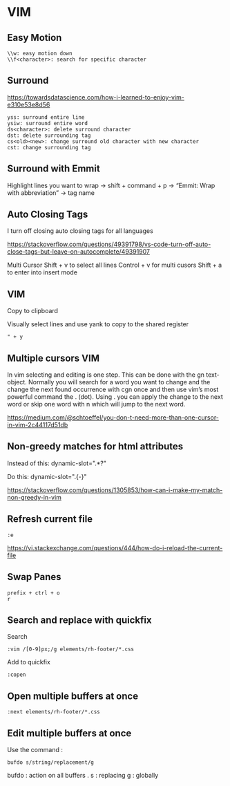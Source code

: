 # VIM

## Easy Motion

```
\\w: easy motion down
\\f<character>: search for specific character 
```


## Surround

https://towardsdatascience.com/how-i-learned-to-enjoy-vim-e310e53e8d56

```
yss: surround entire line
ysiw: surround entire word
ds<character>: delete surround character
dst: delete surrounding tag
cs<old><new>: change surround old character with new character
cst: change surrounding tag
```

## Surround with Emmit

Highlight lines you want to wrap -> shift + command + p -> “Emmit: Wrap with abbreviation” -> tag name

## Auto Closing Tags

I turn off closing auto closing tags for all languages

https://stackoverflow.com/questions/49391798/vs-code-turn-off-auto-close-tags-but-leave-on-autocomplete/49391907


Multi Cursor
Shift + v to select all lines
Control + v for multi cusors
Shift + a to enter into insert mode


## VIM

Copy to clipboard

Visually select lines and use yank to copy to the shared register

```
" + y
```

## Multiple cursors VIM

In vim selecting and editing is one step. This can be done with the gn text-object. Normally you will search for a word you want to change and the change the next found occurrence with cgn once and then use vim’s most powerful command the . (dot). Using . you can apply the change to the next word or skip one word with n which will jump to the next word.

https://medium.com/@schtoeffel/you-don-t-need-more-than-one-cursor-in-vim-2c44117d51db


## Non-greedy matches for html attributes

Instead of this: dynamic-slot=".*?"

Do this: dynamic-slot=".\{-}"


https://stackoverflow.com/questions/1305853/how-can-i-make-my-match-non-greedy-in-vim


## Refresh current file

```vim
:e
```


https://vi.stackexchange.com/questions/444/how-do-i-reload-the-current-file

## Swap Panes

```vim
prefix + ctrl + o
r
```

## Search and replace with quickfix

Search

```vim
:vim /[0-9]px;/g elements/rh-footer/*.css
```

Add to quickfix

```vim
:copen
```

## Open multiple buffers at once

```vim
:next elements/rh-footer/*.css
```

## Edit multiple buffers at once

Use the command :

```vim
bufdo s/string/replacement/g 
```
bufdo : action on all buffers .
s : replacing
g : globally
